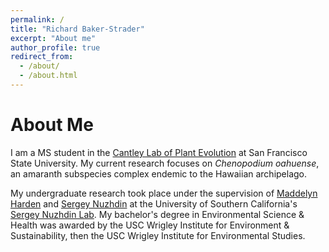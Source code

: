 ```yaml
---
permalink: /
title: "Richard Baker-Strader"
excerpt: "About me"
author_profile: true
redirect_from: 
  - /about/
  - /about.html
---
```


About Me
======
I am a MS student in the [Cantley Lab of Plant Evolution](https://cantleylab.wixsite.com/jasoncantley) at San Francisco State University. My current research focuses on _Chenopodium oahuense_, an amaranth subspecies complex endemic to the Hawaiian archipelago.

My undergraduate research took place under the supervision of [Maddelyn Harden](https://www.researchgate.net/profile/Maddelyn-Harden) and [Sergey Nuzhdin](https://dornsife.usc.edu/nlab/people/) at the University of Southern California's [Sergey Nuzhdin Lab](https://dornsife.usc.edu/nlab/). My bachelor's degree in Environmental Science & Health was awarded by the USC Wrigley Institute for Environment & Sustainability, then the USC Wrigley Institute for Environmental Studies.

